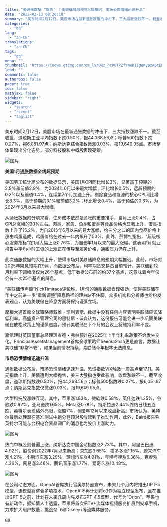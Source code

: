 ```yaml
---
title: "美通胀数据 “爆表” ！美联储降息预期大幅推迟，市场恐慌情绪迅速升温"
date: "2025-02-13 08:20:10"
summary: "美东时间2月12日，美股市场在最新通胀数据的冲击下，三大指数涨跌不一。截至收盘，道琼斯工业平均指数下..."
categories:
  - "qq"
lang:
  - "zh-CN"
translations:
  - "zh-CN"
tags:
  - "qq"
menu: ""
thumbnail: "https://inews.gtimg.com/om_ls/ORz_hcROTPZfsWeDIIg8KypxABcEBa-_wLTzNeAHvn6UQAA_640360/0"
lead: ""
comments: false
authorbox: false
pager: true
toc: false
mathjax: false
sidebar: "right"
widgets:
  - "search"
  - "recent"
  - "taglist"
---
```


美东时间2月12日，美股市场在最新通胀数据的冲击下，三大指数涨跌不一。截至收盘，道琼斯工业平均指数下跌0.50%，报44,368.56点；标普500指数下跌0.27%，报6,051.97点；纳斯达克综合指数微涨0.03%，报19,649.95点。市场整体呈现出分化态势，部分科技股和中概股表现亮眼。

![图片](https://inews.gtimg.com/om_bt/OhYPlBEPiX-Qr_8FdprAqYBxbCKmeFJ-x-RIXhzS7a6_IAA/641)

**美国1月通胀数据全线超预期**

美国劳工统计局公布的数据显示，美国1月CPI同比增长3%，显著高于预期的2.9%和前值2.9%，为2024年6月以来最大增幅；环比增长0.5%，远超预期的0.3%以及前值0.4%，连续第7个月加速上升。剔除食品和能源的核心CPI同比增长3.3%，高于预期的3.1%和前值3.2%；环比增长0.4%，高于预估的0.3%，为2024年3月以来最大增幅。

从通胀数据的分项来看，住房成本依然是通胀的重要推手，当月上涨0.4%，占CPI总涨幅的30%左右。肉类、家禽、鱼类和蛋类等食品价格也显著上升，蛋类指数上升了15.2%，为自2015年6月以来的最大涨幅，约三分之二的国内食品价格上涨由鸡蛋造成，鸡蛋价格在过去一年内飙升了53%。此外，彭博社指出，“超级核心服务指标”在1月大幅上涨0.76%，为自去年1月以来的最大涨幅，这表明1月就业报告中平均小时工资的上涨正在传导至服务价格，通胀压力仍在上升。

此次通胀数据的大幅上升，使得市场对美联储降息的预期大幅推迟。此前，市场对2025年降息预期在9月，而数据公布后，利率期货交易员目前预计，美联储到12月利率下调幅度仅为26个基点，低于数据公布前的约37个基点，这意味着今年仅会有一次25个基点的降息。

“美联储传声筒”NickTimiraos评论称，1月份的通胀数据表现强劲，使得美联储在年中之前进一步“重新调整”降息路径的理由站不住脚。众多机构和分析师也纷纷发表观点，认为美联储在降息方面将保持谨慎立场。

摩根大通首席全球策略师戴维・凯利表示，数据中没有任何内容表明美联储应该降低利率。高盛资产管理公司的惠特尼・沃森认为，这份报告可能会进一步巩固美联储在放松政策上的谨慎态度，预计美联储在下个月的会议上将维持利率不变。

嘉信理财英国董事总经理理查德・弗林预计在2025年上半年利率政策不会发生变化。PrincipalAssetManagement首席全球策略师SeemaShah更是直言，数据让美联储“非常不安”，如果当前情况持续，美联储今年根本无法降息。

**市场恐慌情绪迅速升温**

通胀数据公布后，市场恐慌情绪迅速升温，恐慌指数VIX触及一周高点至17.11。美元指数上升，美债遭到大幅抛售，美三大股指也受此影响，收盘涨跌不一。截至收盘，道琼斯指数跌0.50%，报44,368.56点；标普500指数跌0.27%，报6,051.97点；纳斯达克指数仅微涨0.03%，报19,649.95点。

大型科技股涨跌互现。其中，苹果涨1.83%，微软跌0.58%，英伟达跌1.25%，谷歌跌0.92%，亚马逊跌1.65%，Meta涨0.78%，特斯拉涨2.44%终结日线五连跌，英特尔表现格外亮眼，涨超7%，创去年12月以来收盘新高。市场认为，英特尔最新处理器在基准测试中跑分登顶对股价起到了推动作用，此外，Baird报告称英特尔可能与台积电合资晶圆厂的消息也为股价上涨助力。

![图片](https://inews.gtimg.com/om_bt/O3NzInZ2kQHew2tNzE8CepJfwZTshu-jM6BstUMI676QsAA/641)

热门中概股则普遍上涨，纳斯达克中国金龙指数涨2.73%。其中，阿里巴巴涨4.92%，股价创2022年7月以来新高；京东跌3.65%，拼多多涨1.15%，蔚来汽车涨4.21%，小鹏汽车涨3.29%，理想汽车涨4.91%，哔哩哔哩涨6.36%，百度涨4.36%，网易涨3.46%，腾讯音乐涨1.77%，爱奇艺涨10.48%。

![图片](https://inews.gtimg.com/om_bt/OtyykeQp9tpXrIldMtvrTDM0-cHhED8Tj6hzoN5sv-o7oAA/641)

在公司动态方面，OpenAI首席执行官奥尔特曼宣布，未来几个月内将推出GPT-5模型，该模型将整合多项技术，OpenAI不再计划将o3作为独立模型发布，且在推出GPT-5之前，计划在未来几周内先发布GPT-4.5模型，代号为“Orion”。苹果也有新动作，据知情人士透露，苹果将首次把TV+流媒体视频服务扩展到安卓手机，力求扩大用户数量，挑战奈飞和Disney+等流媒体服务。

[qq](https://new.qq.com/rain/a/20250213A01AN300)
